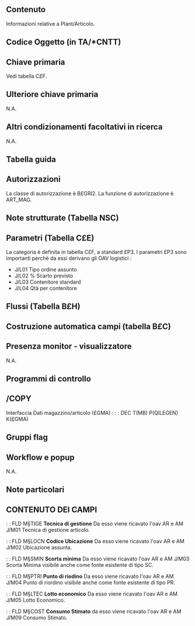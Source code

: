 ## Contenuto
Informazioni relative a Plant/Articolo.

## Codice Oggetto (in TA/*CNTT)

## Chiave primaria
Vedi tabella C£F.

## Ulteriore chiave primaria
N.A.

## Altri condizionamenti facoltativi in ricerca
N.A.

## Tabella guida

## Autorizzazioni
La classe di autorizzazione è B£GRI2.
La funzione di autorizzazione è ART_MAG.

## Note strutturate (Tabella NSC)

## Parametri (Tabella C£E)
La categoria è definita in tabella C£F, a standard £P3.
I parametri £P3 sono importanti perchè da essi derivano gli OAV logistici : 
 * J/L01          Tipo ordine assunto
 * J/L02          % Scarto previsto
 * J/L03          Contenitore standard
 * J/L04          Qtà per contenitore


## Flussi (Tabella B£H)

## Costruzione automatica campi (tabella B£C)

## Presenza monitor - visualizzatore
N.A.

## Programmi di controllo

## /COPY
Interfaccia Dati magazzino/articolo (£GMA) : 
 :  : DEC T(MB) P(QILEGEN) K(£GMA)

## Gruppi flag

## Workflow e popup
N.A.

## Note particolari

## CONTENUTO DEI CAMPI

 :  : FLD M§TIGE **Tecnica di gestione**
Da esso viene ricavato l'oav AR e AM  J/M01 Tecnica di gestione articolo.

 :  : FLD M§LOCN **Codice Ubicazione**
Da esso viene ricavato l'oav AR e AM  J/M02 Ubicazione assunta.

 :  : FLD M§SMIN **Scorta minima**
Da esso viene ricavato l'oav AR e AM  J/M03 Scorta Minima visibile anche come fonte esistente di tipo SC.

 :  : FLD M§PTRI **Punto di riodino**
Da esso viene ricavato l'oav AR e AM  J/M04 Punto di riordino visibile anche come fonte esistente di tipo PR.

 :  : FLD M§LTEC **Lotto economico**
Da esso viene ricavato l'oav AR e AM  J/M05 Lotto Economico.

 :  : FLD M§COST **Consumo Stimato**
da esso viene ricavato l'oav AR e AM  J/M09 Consumo Stimato.
